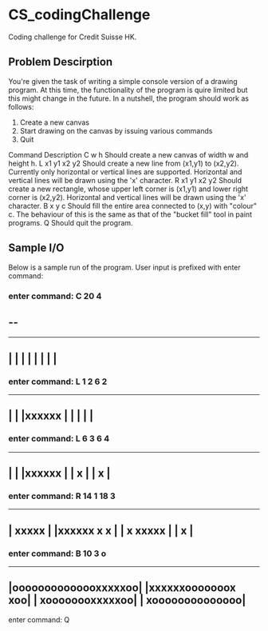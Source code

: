 # CS_codingChallenge
Coding challenge for Credit Suisse HK. 

## Problem Descirption

You're given the task of writing a simple console version of a drawing program. 
At this time, the functionality of the program is quire limited but this might change in the future. 
In a nutshell, the program should work as follows:
 1. Create a new canvas
 2. Start drawing on the canvas by issuing various commands
 3. Quit

Command 		Description
C w h           Should create a new canvas of width w and height h.
L x1 y1 x2 y2   Should create a new line from (x1,y1) to (x2,y2). Currently only
                horizontal or vertical lines are supported. Horizontal and vertical lines
                will be drawn using the 'x' character.
R x1 y1 x2 y2   Should create a new rectangle, whose upper left corner is (x1,y1) and
                lower right corner is (x2,y2). Horizontal and vertical lines will be drawn
                using the 'x' character.
B x y c         Should fill the entire area connected to (x,y) with "colour" c. The
                behaviour of this is the same as that of the "bucket fill" tool in paint
                programs.
Q               Should quit the program.

## Sample I/O

Below is a sample run of the program. User input is prefixed with enter command:

### enter command: C 20 4
--
---
----------------------
|                    |
|                    |
|                    |
|                    |
----------------------

### enter command: L 1 2 6 2
----------------------
|                    |
|xxxxxx              |
|                    |
|                    |
----------------------

### enter command: L 6 3 6 4
----------------------
|                    |
|xxxxxx              |
|     x              |
|     x              |
----------------------

### enter command: R 14 1 18 3
----------------------
|             xxxxx  |
|xxxxxx       x   x  |
|     x       xxxxx  |
|     x              |
----------------------

### enter command: B 10 3 o
----------------------
|oooooooooooooxxxxxoo|
|xxxxxxooooooox   xoo|
|     xoooooooxxxxxoo|
|     xoooooooooooooo|
----------------------

enter command: Q
